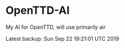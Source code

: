 # OpenTTD-AI
My AI for OpenTTD, will use primarily air

Latest backup: Sun Sep 22 19:21:01 UTC 2019
